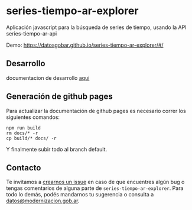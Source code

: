 # series-tiempo-ar-explorer

Aplicación javascript para la búsqueda de series de tiempo, usando la API series-tiempo-ar-api

Demo: https://datosgobar.github.io/series-tiempo-ar-explorer/#/

## Desarrollo
documentacion de desarrollo [aqui](./docs/react.md)

## Generación de github pages

Para actualizar la documentación de github pages es necesario correr los siguientes comandos:

```
npm run build
rm docs/* -r
cp build/* docs/ -r
```

Y finalmente subir todo al branch default.

## Contacto
Te invitamos a [crearnos un issue](https://github.com/datosgobar/series-tiempo-ar-explorer/issues/new?title=Encontre-un-bug-en-api-gateway)
en caso de que encuentres algún bug o tengas comentarios de alguna parte de `series-tiempo-ar-explorer`. Para todo lo demás, podés mandarnos tu sugerencia o consulta a [datos@modernizacion.gob.ar](mailto:datos@modernizacion.gob.ar).
